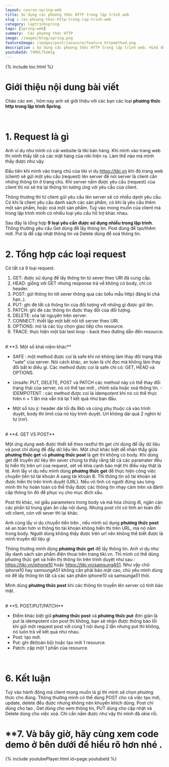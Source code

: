 ```yaml
---
layout: course-spring-web
title: Sử dụng các phương thức HTTP trong lập trình web
slug : cac-phuong-thuc-http-trong-lap-trinh-web
category: laptrinhspring
tags: [spring-web]
summery:  Các phương thức HTTP
image: /images/blog/spring.png
featureImage: /images/post/javacore/feature_httpmethod.png
description : Sử dụng các phương thức HTTP trong lập trình web. Hiểu được get là gì , post là gì , put là gì , head là gì . Phân biệt get và post. Hướng dẫn sử dụng các phương thức HTTP như get post put và delete.
youtubeId: 7VMXLT5oW1g
---
```


{% include toc.html %}

# **Giới thiệu nội dung bài viết**

Chào các em , hôm nay anh sẽ giới thiệu với các bạn các loại <b>phương thức http trong lập trình Spring</b>. 

<br>

# **1. Request là gì**

Anh ví dụ như mình có cái website là tiki bán hàng. Khi mình vào trang web thì mình thấy tất cả các mặt hàng của niki hiện ra. Làm thế nào mà mình thấy được như vậy. 

Đầu tiên khi mình vào trang chủ của tiki ví dụ https://tiki.vn khi đó trang web (client) sẽ gửi một yêu cầu (request) lên server để nói server là client cần những thông tin ở trang chủ. Khi server nắm được yêu cầu (request) của client thì nó sẽ trả lại thông tin tương ứng với yêu cầu của client.

Thông thường thì từ client gửi yêu cầu lên server sẽ có nhiều dạnh yêu cầu. Có khi là client yêu cầu danh sách các sản phẩm, có khi là yêu cầu thêm một sản phẩm, hoặc xoá một sản phẩm. Tuỳ vào mong muốn của client mà trong lập trình mình có nhiều loại yêu cầu hỗ trợ khác nhau.

Sau đây là tổng hợp <b>9 loại yêu cần được sử dụng nhiều trong lập trình</b>. Thông thường yêu cầu Get dùng để lấy thông tin. Post dùng để tạo/thêm mới.
Put là để cập nhật thông tin và Delete dùng để xoá thông tin.


# **2. Tổng hợp các loại request**

Có tất cả 9 loại request.

1. GET: được sử dụng để lấy thông tin từ sever theo URI đã cung cấp.
2. HEAD: giống với GET nhưng response trả về không có body, chỉ có header.
3. POST: gửi thông tin tới sever thông qua các biểu mẫu http( đăng kí chả hạn..).
4. PUT: ghi đè tất cả thông tin của đối tượng với những gì được gửi lên.
5. PATCH: ghi đè các thông tin được thay đổi của đối tượng.
6. DELETE: xóa tài nguyên trên server.
7. CONNECT: thiết lập một kết nối tới server theo URI.
8. OPTIONS: mô tả các tùy chọn giao tiếp cho resource.
9. TRACE: thực hiện một bài test loop - back theo đường dẫn đến resource.

<br>
# **3. Một số khái niệm khác**

- SAFE : một method được coi là safe khi nó không làm thay đổi trạng thái "sate" của server. Nói cách khác, an toàn là chỉ đọc mà không làm thay đổi bất kì điều gì. Các method được coi là safe chỉ có: GET, HEAD và OPTIONS.
- Unsafe: PUT, DELETE, POST và PATCH các method này có thể thay đổi trạng thái của server, nó có thể tạo mới , chỉnh sửa hoặc xoá thông tin.
-IDEMPOTENT : các method được coi là idempotent khi nó có thể thực hiên n + 1 lần mà vẫn trả lại 1 kết quả như ban đầu.

- Một số lưu ý: header dài tối đa 8kb và cũng phụ thuộc cả vào trình duyệt, body thì limit của nó tùy trình duyệt. Url không dài quá 2 nghìn kí tự (ror).

<br>
# **4. GET VS POST**

Một ứng dụng web được thiết kế theo restful thì get chỉ dùng để lấy dữ liệu và post chỉ dùng để đẩy dữ liệu lên.
Một chút khác biệt dễ nhận thấy giữa <b>phương thức get</b> và <b>phương thức post</b> là get thì không có body. Khi dùng get để truyền dữ liệu lên sever chúng ta thấy rằng tất cả các paramater đều bị hiển thị trên url của request, xét về khía cạnh bảo mật thì điều này thật là tệ.
Anh lấy ví dụ nếu mình dùng <b>phương thức get</b> để thực hiện công việc chuyển tiền từ tài khoản A sang tài khoản B. Thì thông tin số tài khoản sẽ được hiển thị trên trình duyệt (URL). Nếu vô tình có người đứng sau lưng mình thì họ hoàn toàn có thể thấy được các thông tin nhạy cảm trên và đánh cắp thông tin đó để phục vụ cho mục đích xấu.


Post thì khác, nó giấu parameters trong body và mã hóa chúng đi, ngăn cản các phần tử trung gian ăn cắp nội dung. Nhưng post chỉ có tính an toàn đối với client, còn với sever thì lại khác.

Anh cũng lấy ví dụ chuyển tiền trên , nếu mình sử dụng <b>phương thức post </b> sẽ an toàn hơn vì thông tin tài khoản không hiển thị trên URL, mà nó nằm trong body. Người dùng không thấy được trên url nên không thể biết được là mình truyền dữ liệu gì

Thông thường mình dùng <b>phương thức get</b> để lấy thông tin. Anh ví dụ như lấy danh sách sản phẩm điện thoai trên trang tiki.vn. Thì mình có thể dùng phương thức get và hiển thị thông tin trên trình duyệt như sau : https://tiki.vn/iphone10 hoặc https://tiki.vn/samsungA51. Như vậy chữ iphone10 hay samsungA51
không cần phải bảo mật cao, chủ yếu mình dùng nó để lấy thông tin tất cả các sản phẩm iphone10 và samsunga51 thôi.

Mình dùng <b>phương thức post</b> khi các thông tin truyền lên server có tính bảo mật.  


<br>
# **5. POST/PUT/PATCH**

- Điểm khác biệt giữ <b>phương thức post</b> và <b>phương thức put</b> đơn giản là put là idempotent còn post thì không, bạn sẽ nhận được thông báo lỗi khi gửi một request post với cùng 1 nội dung 2 lần nhưng put thì không, nó luôn trả về kết quả như nhau.
- Post: tạo mới.
- Put: ghi đè(toàn bộ) hoặc tạo mới 1 resource.
- Patch: cập một 1 phần của resource.

<br>

# **6. Kết luận**

Tuỳ vào hành động mà client mong muốn là gì thì mình sẽ chọn phương thức cho đúng. Thông thường mình có thể dùng POST cho cả việc tạo mới, update, delete đều được nhưng không nên khuyến khích dùng. Post chỉ dùng cho tạo , Get dùng cho xem thông tin, PUT dùng cho cập nhật và Delete dùng cho việc xoá. Chỉ cần nắm được như vậy thì mình đã okie rồi.


# **7. Và bây giờ, hãy cùng xem code demo ở bên dưới để hiểu rõ hơn nhé .

{% include youtubePlayer.html id=page.youtubeId %}
